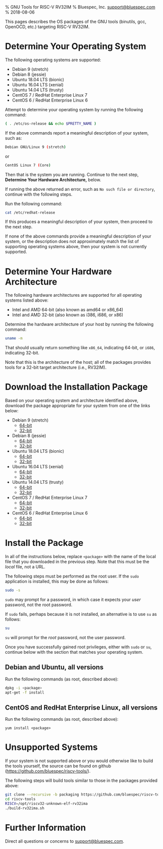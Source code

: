% GNU Tools for RISC-V RV32IM
% Bluespec, Inc. <support@bluespec.com>
% 2018-08-06

<!--
  generate html with:
    pandoc -s -f markdown -t html -o riscv-tools.html riscv-tools.md
-->

This pages describes the OS packages of the GNU tools (binutils, gcc,
OpenOCD, etc.) targeting RISC-V RV32IM.

# Determine Your Operating System

The following operating systems are supported:

* Debian 9 (stretch)
* Debian 8 (jessie)
* Ubuntu 18.04 LTS (bionic)
* Ubuntu 16.04 LTS (xenial)
* Ubuntu 14.04 LTS (trusty)
* CentOS 7 / RedHat Enterprise Linux 7
* CentOS 6 / RedHat Enterprise Linux 6

Attempt to determine your operating system by running the following
command:

~~~sh
( . /etc/os-release && echo $PRETTY_NAME )
~~~

If the above commands report a meaningful description of your system,
such as:

~~~sh
Debian GNU/Linux 9 (stretch)
~~~

or

~~~sh
CentOS Linux 7 (Core)
~~~

Then that is the system you are running.  Continue to the next step,
**Determine Your Hardware Architecture,** below.

If running the above returned an error, such as `No such file or
directory`, continue with the following steps.

Run the following command:

~~~sh
cat /etc/redhat-release
~~~

If this produces a meaningful description of your system, then proceed
to the next step.

If none of the above commands provide a meaningful description of your
system, or the description does not approximately match the list of
supporting operating systems above, then your system is not currently
supported.

# Determine Your Hardware Architecture

The following hardware architectures are supported for all operating
systems listed above:

* Intel and AMD 64-bit (also known as amd64 or x86_64)
* Intel and AMD 32-bit (also known as i386, i686, or x86)

Determine the hardware architecture of your host by running the
following command:

~~~sh
uname -m
~~~

That should usually return something like `x86_64`, indicating 64-bit,
or `i686`, indicating 32-bit.

Note that this is the architecture of the host; all of the packages
provides tools for a 32-bit target architecture (i.e., RV32IM).

# Download the Installation Package

Based on your operating system and architecture identified above,
download the package appropriate for your system from one of the links
below:

* Debian 9 (stretch)
    * [64-bit](stretch/riscv32-unknown-elf-rv32im_20180620+2_amd64.deb)
    * [32-bit](stretch/riscv32-unknown-elf-rv32im_20180620+2_i386.deb)
* Debian 8 (jessie)
    * [64-bit](jessie/riscv32-unknown-elf-rv32im_20180620+2_amd64.deb)
    * [32-bit](jessie/riscv32-unknown-elf-rv32im_20180620+2_i386.deb)
* Ubuntu 18.04 LTS (bionic)
    * [64-bit](bionic/riscv32-unknown-elf-rv32im_20180620+2_amd64.deb)
    * [32-bit](bionic/riscv32-unknown-elf-rv32im_20180620+2_i386.deb)
* Ubuntu 16.04 LTS (xenial)
    * [64-bit](xenial/riscv32-unknown-elf-rv32im_20180620+2_amd64.deb)
    * [32-bit](xenial/riscv32-unknown-elf-rv32im_20180620+2_i386.deb)
* Ubuntu 14.04 LTS (trusty)
    * [64-bit](trusty/riscv32-unknown-elf-rv32im_20180620+2_amd64.deb)
    * [32-bit](trusty/riscv32-unknown-elf-rv32im_20180620+2_i386.deb)
* CentOS 7 / RedHat Enterprise Linux 7
    * [64-bit](centos/riscv-tools-20180620+2-1.el7.x86_64.rpm)
    * [32-bit](centos/riscv-tools-20180620+2-1.el7.centos.i.i686.rpm)
* CentOS 6 / RedHat Enterprise Linux 6
    * [64-bit](centos/riscv-tools-20180620+2-1.el6.x86_64.rpm)
    * [32-bit](centos/riscv-tools-20180620+2-1.el6.i686.rpm)

# Install the Package

In all of the instructions below, replace `<package>` with the name of
the local file that you downloaded in the previous step.  Note that
this must be the *local* file, not a URL.

The following steps must be performed as the root user.  If the `sudo`
application is installed, this may be done as follows:

~~~sh
sudo -s
~~~

`sudo` may prompt for a password, in which case it expects your *user*
password, not the root password.

If `sudo` fails, perhaps because it is not installed, an alternative
is to use `su` as follows:

~~~sh
su
~~~

`su` will prompt for the *root* password, not the user password.

Once you have successfully gained root privileges, either with `sudo`
or `su`, continue below with the section that matches your operating
system.

## Debian and Ubuntu, all versions

Run the following commands (as root, described above):

~~~sh
dpkg -i <package>
apt-get -f install
~~~

## CentOS and RedHat Enterprise Linux, all versions

Run the following commands (as root, described above):

~~~
yum install <package>
~~~

# Unsupported Systems

If your system is not supported above or you would otherwise like to
build the tools yourself, the source can be found on
github (<https://github.com/bluespec/riscv-tools/>).

The following steps will build tools similar to those in the packages
provided above:

~~~sh
git clone --recursive -b packaging https://github.com/bluespec/riscv-tools.git
cd riscv-tools
RISCV=/opt/riscv32-unknown-elf-rv32ima
./build-rv32ima.sh
~~~

# Further Information

Direct all questions or concerns to <support@bluespec.com>.
